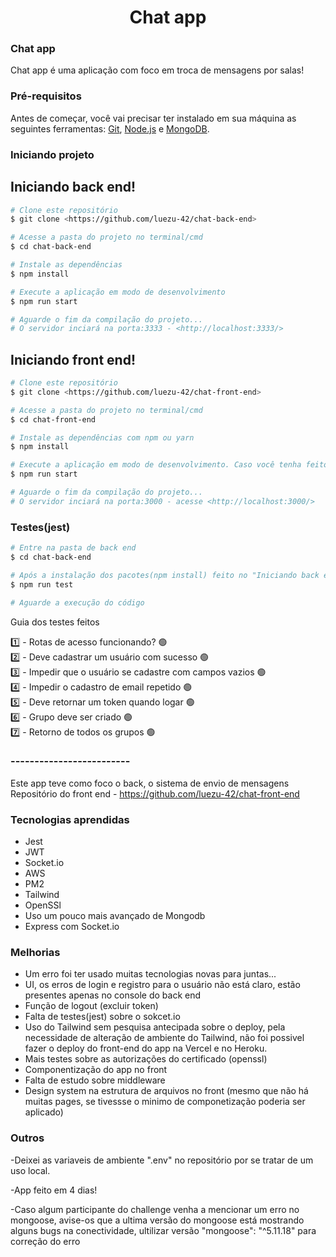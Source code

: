 <h1 align="center">Chat app</h1>

### Chat app

Chat app é uma aplicação com foco em troca de mensagens por salas!

### Pré-requisitos

Antes de começar, você vai precisar ter instalado em sua máquina as seguintes ferramentas:
[Git](https://git-scm.com), [Node.js](https://nodejs.org/en/) e [MongoDB](https://www.mongodb.com/try/download/community).

### Iniciando projeto

## Iniciando back end!

```bash
# Clone este repositório
$ git clone <https://github.com/luezu-42/chat-back-end>

# Acesse a pasta do projeto no terminal/cmd
$ cd chat-back-end

# Instale as dependências
$ npm install

# Execute a aplicação em modo de desenvolvimento
$ npm run start

# Aguarde o fim da compilação do projeto...
# O servidor inciará na porta:3333 - <http://localhost:3333/>
```

## Iniciando front end!

```bash
# Clone este repositório
$ git clone <https://github.com/luezu-42/chat-front-end>

# Acesse a pasta do projeto no terminal/cmd
$ cd chat-front-end

# Instale as dependências com npm ou yarn
$ npm install

# Execute a aplicação em modo de desenvolvimento. Caso você tenha feito a instalção por yarn escreva apenas 'yarn start'
$ npm run start

# Aguarde o fim da compilação do projeto...
# O servidor inciará na porta:3000 - acesse <http://localhost:3000/>
```

### Testes(jest)

```bash
# Entre na pasta de back end
$ cd chat-back-end

# Após a instalação dos pacotes(npm install) feito no "Iniciando back end!" execute
$ npm run test

# Aguarde a execução do código
```
Guia dos testes feitos

1️⃣ - Rotas de acesso funcionando? 🟢 <br>
2️⃣ - Deve cadastrar um usuário com sucesso 🟢 <br>
3️⃣ - Impedir que o usuário se cadastre com campos vazios 🟢 <br>
4️⃣ - Impedir o cadastro de email repetido 🟢 <br>
5️⃣ - Deve retornar um token quando logar 🟢 <br>
6️⃣ - Grupo deve ser criado 🟢 <br>
7️⃣ - Retorno de todos os grupos 🟢

### -------------------------

Este app teve como foco o back, o sistema de envio de mensagens <br>
Repositório do front end - https://github.com/luezu-42/chat-front-end

### Tecnologias aprendidas

* Jest
* JWT
* Socket.io
* AWS
* PM2
* Tailwind
* OpenSSl
* Uso um pouco mais avançado de Mongodb
* Express com Socket.io

### Melhorias

* Um erro foi ter usado muitas tecnologias novas para juntas...
* UI, os erros de login e registro para o usuário não está claro, estão presentes apenas no console do back end
* Função de logout (excluir token)
* Falta de testes(jest) sobre o sokcet.io
* Uso do Tailwind sem pesquisa antecipada sobre o deploy, pela necessidade de alteração de ambiente do Tailwind, não foi possivel fazer o deploy do front-end do app na Vercel e no Heroku. 
* Mais testes sobre as autorizações do certificado (openssl)
* Componentização do app no front
* Falta de estudo sobre middleware
* Design system na estrutura de arquivos no front (mesmo que não há muitas pages, se tivessse o minimo de componetização poderia ser aplicado)

### Outros

-Deixei as variaveis de ambiente ".env" no repositório por se tratar de um uso local. <br>

-App feito em 4 dias!  <br>

-Caso algum participante do challenge venha a mencionar um erro no mongoose, avise-os que a ultima versão do mongoose está mostrando alguns bugs na conectividade, ultilizar versão "mongoose": "^5.11.18" para correção do erro
